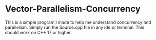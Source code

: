 # Vector-Parallelism-Concurrency

This is a simple program I made to help me understand concurrency and parallelism. Simply run the Source.cpp file in any ide or terminal. This should work on C++ 17 or higher.
